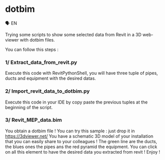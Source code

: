 # dotbim

🗣️ EN

Trying some scripts to show some selected data from Revit in a 3D web-viewer with dotbim files.

You can follow this steps :

### 1/ Extract_data_from_revit.py

Execute this code with RevitPythonShell, you will have three tuple of pipes, ducts and equipment with the desired datas.

### 2/ Import_revit_data_to_dotbim.py

Execute this code in your IDE by copy paste the previous tuples at the beginning of the script.

### 3/ Revit_MEP_data.bim

You obtain a dotbim file ! You can try this sample : just drop it in https://3dviewer.net/
You have a schematic 3D model of your installation that you can easily share to your colleagues !
The green line are the ducts, the blues ones the pipes ans the red pyramid the equipment.
You can click on all this element to have the desired data you extracted from revit !
Enjoy !
